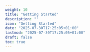 ```yaml
---
weight: 10
title: "Getting Started"
description: ""
icon: "Getting Started"
date: "2025-07-30T17:25:05+01:00"
lastmod: "2025-07-30T17:25:05+01:00"
draft: false
toc: true
---
```

